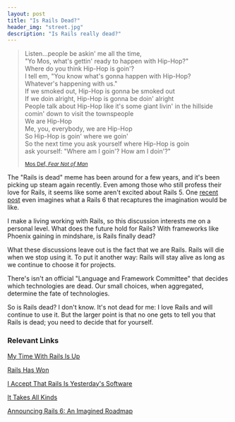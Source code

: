 ```yaml
---
layout: post
title: "Is Rails Dead?"
header_img: "street.jpg"
description: "Is Rails really dead?"
---
```

<blockquote>
<p>
Listen...people be askin' me all the time,<br/>
"Yo Mos, what's gettin' ready to happen with Hip-Hop?"<br/>
Where do you think Hip-Hop is goin'?<br/>
I tell em, "You know what's gonna happen with Hip-Hop?<br/>
Whatever's happening with us."<br/>
If we smoked out, Hip-Hop is gonna be smoked out<br/>
If we doin alright, Hip-Hop is gonna be doin' alright<br/>
People talk about Hip-Hop like it's some giant livin' in the hillside<br/>
comin' down to visit the townspeople<br/>
We are Hip-Hop<br/>
Me, you, everybody, we are Hip-Hop<br/>
So Hip-Hop is goin' where we goin'<br/>
So the next time you ask yourself where Hip-Hop is goin<br/>
ask yourself: "Where am I goin'? How am I doin'?"<br/>
</p>
<small><a href="https://www.youtube.com/watch?v=m_lR5JkgCnU">Mos Def, <i>Fear Not of Man</i></a></small>
</blockquote>

<p>The "Rails is dead" meme has been around for a few years, and
it's been picking up steam again recently. Even among those who still
profess their love for Rails, it seems like some aren't excited about
Rails 5.  One <a href="http://naildrivin5.com/blog/2016/05/17/announcing-rails-6-an-imagined-roadmap.html?hn=826">recent post</a> even imagines what a Rails 6 that recaptures
the imagination would be like.</p>

<p>I make a living working with Rails, so this discussion interests me on a
personal level. What does the future hold for Rails? With frameworks like Phoenix gaining in mindshare, is Rails
finally dead?</p>

<p>What these discussions leave out is the fact that we are Rails. Rails will die when we stop using it.  To put it another way:
Rails will stay alive as long as we continue to choose it for
projects.</p>

<p>There's isn't an official "Language and Framework Committee" that
decides which technologies are dead. Our small choices, when aggregated,
determine the fate of technologies.</p>

<p>So is Rails dead? I don't know. It's not dead for me: I love Rails and will continue to use it. But the larger point is that no one gets to tell you that Rails is dead; you need to decide that for
yourself.</p>

<h3>Relevant Links</h3>
<p><a href="http://solnic.eu/2016/05/22/my-time-with-rails-is-up.html">My Time With Rails Is Up</a></p>
<p><a href="http://www.akitaonrails.com/2016/05/23/rails-has-won-the-elephant-in-the-room">Rails Has Won</a></p>
<p><a href="https://medium.com/@deathdisco/today-i-accept-that-rails-is-yesterday-s-software-b5af35c9af39#.71vltaypk">I Accept That Rails Is Yesterday's Software</a></p>
<p><a href="http://www.codethinked.com/it-takes-all-kinds">It Takes All Kinds</a></p>
<p><a href="http://naildrivin5.com/blog/2016/05/17/announcing-rails-6-an-imagined-roadmap.html?hn=826">Announcing Rails 6: An Imagined Roadmap</a></p>

